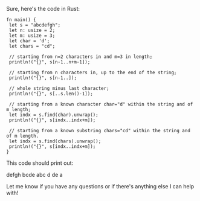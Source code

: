 Sure, here's the code in Rust:
```
fn main() {
 let s = "abcdefgh";
 let n: usize = 2;
 let m: usize = 3;
 let char = 'd';
 let chars = "cd";
 
 // starting from n=2 characters in and m=3 in length;
 println!("{}", s[n-1..n+m-1]);
 
 // starting from n characters in, up to the end of the string;
 println!("{}", s[n-1..]);
 
 // whole string minus last character;
 println!("{}", s[..s.len()-1]);
 
 // starting from a known character char="d" within the string and of m length;
 let indx = s.find(char).unwrap();
 println!("{}", s[indx..indx+m]);
 
 // starting from a known substring chars="cd" within the string and of m length. 
 let indx = s.find(chars).unwrap();
 println!("{}", s[indx..indx+m]);
}
```
This code should print out:

defgh
bcde
abc
d
de
a

Let me know if you have any questions or if there's anything else I can help with!

